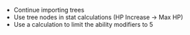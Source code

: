 - Continue importing trees
- Use tree nodes in stat calculations (HP Increase -> Max HP)
- Use a calculation to limit the ability modifiers to 5
